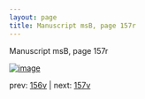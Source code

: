 ```yaml
---
layout: page
title: Manuscript msB, page 157r
---
```


Manuscript msB, page 157r

[![image](http://www.homermultitext.org/iipsrv?OBJ=IIP,1.0&FIF=/project/homer/pyramidal/deepzoom/hmt/vbbifolio/v1/vb_156v_157r.tif&WID=100&CVT=JPEG)](http://www.homermultitext.org/ict2/?urn=urn:cite2:hmt:vbbifolio.v1:vb_156v_157r)

prev:  [156v](../156v) | next:  [157v](../157v)

